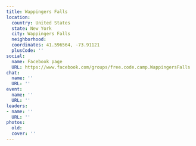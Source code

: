 ```yaml
---
title: Wappingers Falls
location:
  country: United States
  state: New York
  city: Wappingers Falls
  neighborhood: 
  coordinates: 41.596564, -73.91121
  plusCode: ''
social:
  name: Facebook page
  URL: https://www.facebook.com/groups/free.code.camp.WappingersFalls
chat:
  name: ''
  URL: ''
event:
  name: ''
  URL: ''
leaders:
- name: ''
  URL: ''
photos:
  old: 
  cover: ''
---
```


